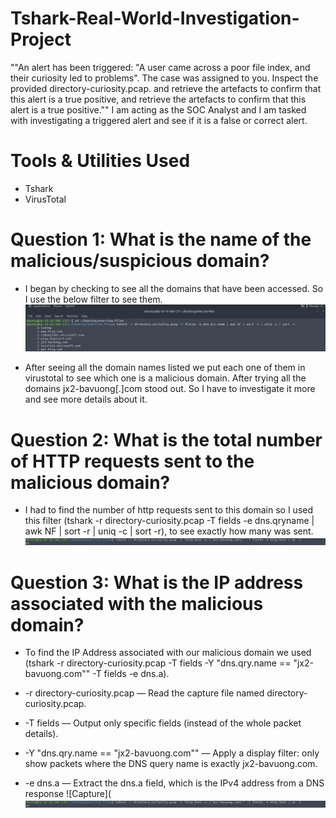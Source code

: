 # Tshark-Real-World-Investigation-Project
""An alert has been triggered: "A user came across a poor file index, and their curiosity led to problems". The case was assigned to you. Inspect the provided directory-curiosity.pcap. and retrieve the artefacts to confirm that this alert is a true positive, and retrieve the artefacts to confirm that this alert is a true positive."" I am acting as the SOC Analyst and I am tasked with investigating a triggered alert and see if it is a false or correct alert.

# Tools & Utilities Used
- Tshark
- VirusTotal

# Question 1: What is the name of the malicious/suspicious domain?
- I began by checking to see all the domains that have been accessed. So I use the below filter to see them.
![Capture](https://github.com/abdulhaire567/Tshark-Real-World-Investigation-Project/blob/main/Screenshot%202025-04-17%20151039.png)

- After seeing all the domain names listed we put each one of them in virustotal to see which one is a malicious domain. After trying all the domains jx2-bavuong[.]com stood out. So I have to investigate it more and see more details about it.

# Question 2: What is the total number of HTTP requests sent to the malicious domain?
- I had to find the number of http requests sent to this domain so I used this filter (tshark -r directory-curiosity.pcap -T fields -e dns.qryname | awk NF | sort -r | uniq -c | sort -r), to see exactly how many was sent.
  ![Capture](https://github.com/abdulhaire567/Tshark-Real-World-Investigation-Project/blob/main/Screenshot%202025-04-17%20151353.png)

# Question 3: What is the IP address associated with the malicious domain?
- To find the IP Address associated with our malicious domain we used (tshark -r directory-curiosity.pcap -T fields -Y "dns.qry.name == \"jx2-bavuong.com\"" -T fields -e dns.a).
- -r directory-curiosity.pcap — Read the capture file named directory-curiosity.pcap.

- -T fields — Output only specific fields (instead of the whole packet details).

- -Y "dns.qry.name == \"jx2-bavuong.com\"" — Apply a display filter: only show packets where the DNS query name is exactly jx2-bavuong.com.

- -e dns.a — Extract the dns.a field, which is the IPv4 address from a DNS response
![Capture](![Capture](https://github.com/abdulhaire567/Tshark-Real-World-Investigation-Project/blob/main/Screenshot%202025-04-17%20151353.png)


